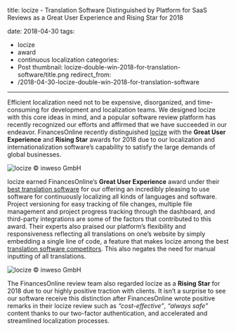 title: locize - Translation Software Distinguished by Platform for SaaS Reviews as a Great User Experience and Rising Star for 2018

date: 2018-04-30
tags:
  - locize
  - award
  - continuous localization
categories:
  - Post
thumbnail: locize-double-win-2018-for-translation-software/title.png
redirect_from:
- /2018-04-30-locize-double-win-2018-for-translation-software
---

Efficient localization need not to be expensive, disorganized, and time-consuming for development and localization teams. We designed locize with this core ideas in mind, and a popular software review platform has recently recognized our efforts and affirmed that we have succeeded in our endeavor. FinancesOnline recently distinguished [locize](https://reviews.financesonline.com/p/locize/) with the **Great User Experience** and **Rising Star** awards for 2018 due to our localization and internationalization software’s capability to satisfy the large demands of global businesses. 


![](User-Experience2018.png "locize © inweso GmbH")

locize earned FinancesOnline’s **Great User Experience** award under their [best translation software](https://translation.financesonline.com/) for our offering an incredibly pleasing to use software for continuously localizing all kinds of languages and software. Project versioning for easy tracking of file changes, multiple file management and project progress tracking through the dashboard, and third-party integrations are some of the factors that contributed to this award. Their experts also praised our platform’s flexibility and responsiveness reflecting all translations on one’s website by simply embedding a single line of code, a feature that makes locize among the best [translation software competitors](https://financesonline.com/top-10-alternatives-one-hour-translation-popular-translation-software-solutions/). This also negates the need for manual inputting of all translations.


![](Risign-Star2018.png "locize © inweso GmbH")

The FinancesOnline review team also regarded locize as a **Rising Star** for 2018 due to our highly positive traction with clients. It isn’t a surprise to see our software receive this distinction after FinancesOnline wrote positive remarks in their locize review such as *“cost-effective”*, *“always safe”* content thanks to our two-factor authentication, and accelerated and streamlined localization processes. 
